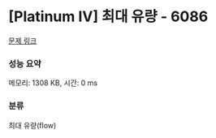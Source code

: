 # [Platinum IV] 최대 유량 - 6086 

[문제 링크](https://www.acmicpc.net/problem/6086) 

### 성능 요약

메모리: 1308 KB, 시간: 0 ms

### 분류

최대 유량(flow)

